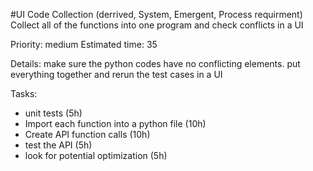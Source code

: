 #UI Code Collection (derrived, System, Emergent, Process requirment)
Collect all of the functions into one program and check conflicts in a UI

Priority: medium
Estimated time: 35

Details:
make sure the python codes have no conflicting elements. put everything together and rerun the test cases in a UI

Tasks:
- unit tests (5h)
- Import each function into a python file (10h)
- Create API function calls (10h)
- test the API (5h)
- look for potential optimization (5h)
